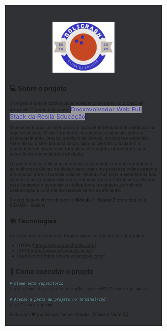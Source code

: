 <div style="background-color: #303134; padding: 15px">
<h1 align="center">
    <img alt="ProjetoBoliCrash" title="#BoliCrash" src="./img/logo.png" width=200px style="background-color: #303134;"/>
</h1>

## 💻 Sobre o projeto

O projeto é uma iniciativa desenvolvida como parte do projeto em grupo do 1º módulo do curso <span style="font-size:20px; color: #413fbc; background-color: rgb(255,255,255, 0.5);"> Desenvolvedor Web Full Stack da Resíla Educação</span>. 
<p>
O objetivo é criar um site para um local de entretenimento dedicado ao jogo de boliche. O site fornecerá informações essenciais sobre o estabelecimento, preços, serviços adicionais, promoções especiais. Além disso, o site terá uma seção para os clientes calcularem a quantidade de horas e um formulário de contato, oferecendo uma experiência conveniente e eficiente.
</p>
<p>
O projeto busca utilizar as tecnologias apendidas durante o módulo e as melhores práticas de design para criar uma presença online atraente e funcional para o local de boliche, visando melhorar a experiência dos clientes e atrair novos visitantes. O repositório no GitHub será utilizado para versionar e gerenciar o código-fonte do projeto, permitindo colaboração e controle de versões de forma eficiente.
</p>

Projeto desenvolvido durante o **Módulo 1 - Squad 2** oferecida pela [EBANX - Resília].

## 🛠 Tecnologias

As seguintes ferramentas foram usadas na construção do projeto:

- [HTML][https://www.w3schools.com/]
- [CSS][https://www.w3schools.com/]
- [JavaScript][https://www.w3schools.com/]

## 🚀 Como executar o projeto
```bash
# Clone este repositório
$ git clone https://github.com/Hellraiser997/Trabalho-grupo.git

# Acesse a pasta do projeto no terminal/cmd
$ cd Trabalho-grupo
```

Feito com ❤️ por Dilnae, Felipe, Priscila, Thaise e Victor👋🏽

</div>

